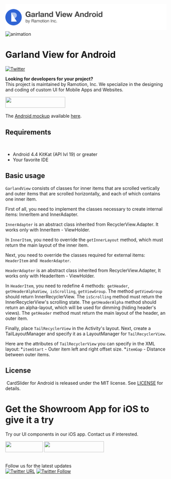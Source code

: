![header](./header.png)
![animation](./preview.gif)

# Garland View for Android
[![Twitter](https://img.shields.io/badge/Twitter-@Ramotion-blue.svg?style=flat)](http://twitter.com/Ramotion)


**Looking for developers for your project?**<br>
This project is maintained by Ramotion, Inc. We specialize in the designing and coding of custom UI for Mobile Apps and Websites.


<a href="https://ramotion.com/?utm_source=gthb&utm_medium=special&utm_campaign=garland-view-android-contact-us/#Get_in_Touch"> 
<img src="https://github.com/ramotion/gliding-collection/raw/master/contact_our_team@2x.png" width="187" height="34"></a> <br>


The [Android mockup](https://store.ramotion.com?utm_source=gthb&utm_medium=special&utm_campaign=garland-view-android) available [here](hhttps://store.ramotion.com/product/samsung-galaxy-s7-edge-mockups?utm_source=gthb&utm_medium=special&utm_campaign=garland-view-android).

## Requirements
​
- Android 4.4 KitKat (API lvl 19) or greater
- Your favorite IDE

## Basic usage

`GarlandView` consists of classes for inner items that are scrolled vertically
and outer items that are scrolled horizontally, and each of which contains
one inner item.

First of all, you need to implement the classes necessary to create internal items: InnerItem and InnerAdapter.

`InnerAdapter` is an abstract class inherited from RecyclerView.Adapter.
It works only with InnerItem - ViewHolder.

In `InnerItem`, you need to override the `getInnerLayout` method, which must return
the main layout of the inner item.

Next, you need to override the classes required for external items: `HeaderItem` and` HeaderAdapter`.

`HeaderAdapter` is an abstract class inherited from RecyclerView.Adapter,
It works only with HeaderItem - ViewHolder.

In `HeaderItem`, you need to redefine 4 methods:` getHeader`, `getHeaderAlphaView`,` isScrolling`, `getViewGroup`.
The method `getViewGroup` should return InnerRecyclerView.
The `isScrolling` method must return the InnerRecyclerView's scrolling state.
The `getHeaderAlpha` method should return an alpha-layout, which will be used for dimming (hiding header's views).
The `getHeader` method must return the main layout of the header, an outer item.

Finally, place `TailRecyclerView` in the Activity's layout. Next, create a TailLayoutManager and
specify it as a LayoutManager for `TailRecyclerView`.

Here are the attributes of `TailRecyclerView` you can specify in the XML layout:
*`itemStart` - Outer item left and right offset size.
*`itemGap` -  Distance between outer items.

## License
​
CardSlider for Android is released under the MIT license.
See [LICENSE](./LICENSE.md) for details.

# Get the Showroom App for iOS to give it a try
Try our UI components in our iOS app. Contact us if interested.

<a href="https://itunes.apple.com/app/apple-store/id1182360240?pt=550053&ct=garland-view-android&mt=8" > 
<img src="https://github.com/ramotion/gliding-collection/raw/master/app_store@2x.png" width="117" height="34"></a>
<a href="https://ramotion.com/?utm_source=gthb&utm_medium=special&utm_campaign=garland-view-android-contact-us/#Get_in_Touch"> 
<img src="https://github.com/ramotion/gliding-collection/raw/master/contact_our_team@2x.png" width="187" height="34"></a>
<br>
<br>

Follow us for the latest updates 
<br>
[![Twitter URL](https://img.shields.io/twitter/url/http/shields.io.svg?style=social)](https://twitter.com/intent/tweet?text=https://github.com/ramotion/garland-vew-android)
[![Twitter Follow](https://img.shields.io/twitter/follow/ramotion.svg?style=social)](https://twitter.com/ramotion)
